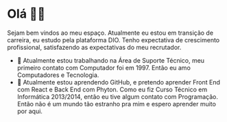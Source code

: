 # Olá 👋🏾

Sejam bem vindos ao meu espaço. Atualmente eu estou em transição de carreira, eu estudo pela plataforma DIO. Tenho expectativa de crescimento profissional, satisfazendo as expectativas do meu recrutador. 

- 🔭 Atualmente estou trabalhando na Área de Suporte Técnico, meu primeiro contato com Computador foi em 1997. Então eu amo Computadores e Tecnologia. 
- 🌱 Atualmente estou aprendendo GitHub, e pretendo aprender Front End com React e Back End com Phyton. Como eu fiz Curso Técnico em Informática 2013/2014, então eu tive algum contato com Programação. Então não é um mundo tão estranho pra mim e espero aprender muito por aqui.
<!--- 👯 Estou procurando colaborar em...
- 🤔 Estou procurando ajuda com...
- 💬 Pergunte-me sobre...
- 📫 Como entrar em contato comigo: ...
- 😄 Pronomes: ...
- ⚡ Curiosidade: ... -->

<!--
**jfernando1984/jfernando1984** is a ✨ _special_ ✨ repository because its `README.md` (this file) appears on your GitHub profile.

Here are some ideas to get you started:

- 🔭 I’m currently working on ...
- 🌱 I’m currently learning ...
- 👯 I’m looking to collaborate on ...
- 🤔 I’m looking for help with ...
- 💬 Ask me about ...
- 📫 How to reach me: ...
- 😄 Pronouns: ...
- ⚡ Fun fact: ...
-->
